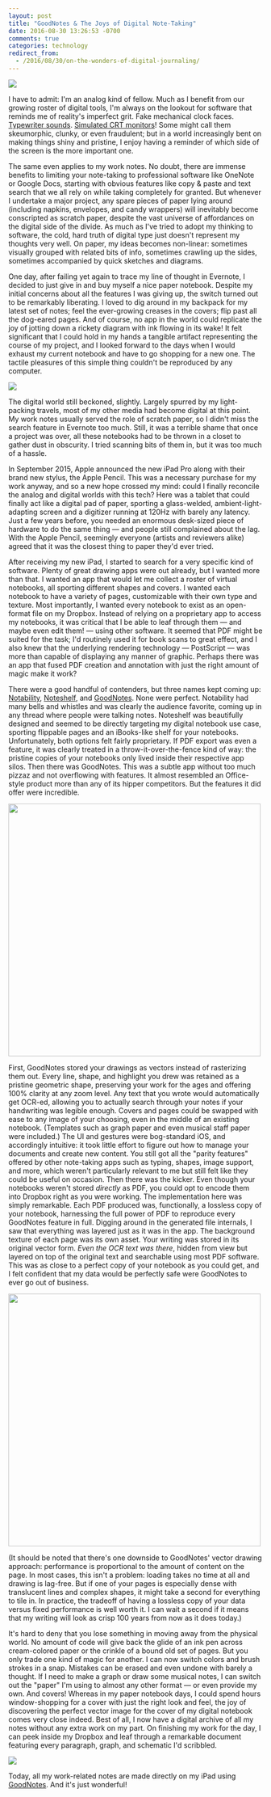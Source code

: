 ```yaml
---
layout: post
title: "GoodNotes & The Joys of Digital Note-Taking"
date: 2016-08-30 13:26:53 -0700
comments: true
categories: technology
redirect_from:
  - /2016/08/30/on-the-wonders-of-digital-journaling/
---
```


<img src="{{ site.baseurl }}/images/goodnotes-review/header.jpg">

I have to admit: I'm an analog kind of fellow. Much as I benefit from our growing roster of digital tools, I'm always on the lookout for software that reminds me of reality's imperfect grit. Fake mechanical clock faces. [Typewriter sounds](http://fffff.at/noisy-typer-a-typewriter-for-your-laptop/). [Simulated CRT monitors](http://www.secretgeometry.com/apps/cathode/)! Some might call them skeumorphic, clunky, or even fraudulent; but in a world increasingly bent on making things shiny and pristine, I enjoy having a reminder of which side of the screen is the more important one.

The same even applies to my work notes. No doubt, there are immense benefits to limiting your note-taking to professional software like OneNote or Google Docs, starting with obvious features like copy & paste and text search that we all rely on while taking completely for granted. But whenever I undertake a major project, any spare pieces of paper lying around (including napkins, envelopes, and candy wrappers) will inevitably become conscripted as scratch paper, despite the vast universe of affordances on the digital side of the divide. As much as I've tried to adopt my thinking to software, the cold, hard truth of digital type just doesn't represent my thoughts very well. On paper, my ideas becomes non-linear: sometimes visually grouped with related bits of info, sometimes crawling up the sides, sometimes accompanied by quick sketches and diagrams.

<!--more-->

One day, after failing yet again to trace my line of thought in Evernote, I decided to just give in and buy myself a nice paper notebook. Despite my initial concerns about all the features I was giving up, the switch turned out to be remarkably liberating. I loved to dig around in my backpack for my latest set of notes; feel the ever-growing creases in the covers; flip past all the dog-eared pages. And of course, no app in the world could replicate the joy of jotting down a rickety diagram with ink flowing in its wake! It felt significant that I could hold in my hands a tangible artifact representing the course of my project, and I looked forward to the days when I would exhaust my current notebook and have to go shopping for a new one. The tactile pleasures of this simple thing couldn't be reproduced by any computer.

<img src="{{ site.baseurl }}/images/goodnotes-review/notebook.jpg" />

The digital world still beckoned, slightly. Largely spurred by my light-packing travels, most of my other media had become digital at this point. My work notes usually served the role of scratch paper, so I didn't miss the search feature in Evernote too much. Still, it was a terrible shame that once a project was over, all these notebooks had to be thrown in a closet to gather dust in obscurity. I tried scanning bits of them in, but it was too much of a hassle.

In September 2015, Apple announced the new iPad Pro along with their brand new stylus, the Apple Pencil. This was a necessary purchase for my work anyway, and so a new hope crossed my mind: could I finally reconcile the analog and digital worlds with this tech? Here was a tablet that could finally act like a digital pad of paper, sporting a glass-welded, ambient-light-adapting screen and a digitizer running at 120Hz with barely any latency. Just a few years before, you needed an enormous desk-sized piece of hardware to do the same thing — and people still complained about the lag. With the Apple Pencil, seemingly everyone (artists and reviewers alike) agreed that it was the closest thing to paper they'd ever tried.

After receiving my new iPad, I started to search for a very specific kind of software. Plenty of great drawing apps were out already, but I wanted more than that. I wanted an app that would let me collect a roster of virtual notebooks, all sporting different shapes and covers. I wanted each notebook to have a variety of pages, customizable with their own type and texture. Most importantly, I wanted every notebook to exist as an open-format file on my Dropbox. Instead of relying on a proprietary app to access my notebooks, it was critical that I be able to leaf through them — and maybe even edit them! — using other software. It seemed that PDF might be suited for the task; I'd routinely used it for book scans to great effect, and I also knew that the underlying rendering technology — PostScript — was more than capable of displaying any manner of graphic. Perhaps there was an app that fused PDF creation and annotation with just the right amount of magic make it work?

There were a good handful of contenders, but three names kept coming up: [Notability][notability], [Noteshelf][noteshelf], and [GoodNotes][goodnotes]. None were perfect. Notability had many bells and whistles and was clearly the audience favorite, coming up in any thread where people were talking notes. Noteshelf was beautifully designed and seemed to be directly targeting my digital notebook use case, sporting flippable pages and an iBooks-like shelf for your notebooks. Unfortunately, both options felt fairly proprietary. If PDF export was even a feature, it was clearly treated in a throw-it-over-the-fence kind of way: the pristine copies of your notebooks only lived inside their respective app silos. Then there was GoodNotes. This was a subtle app without too much pizzaz and not overflowing with features. It almost resembled an Office-style product more than any of its hipper competitors. But the features it did offer were incredible.

<img src="{{ site.baseurl }}/images/goodnotes-review/note.jpg" width="500px" />

First, GoodNotes stored your drawings as vectors instead of rasterizing them out. Every line, shape, and highlight you drew was retained as a pristine geometric shape, preserving your work for the ages and offering 100% clarity at any zoom level. Any text that you wrote would automatically get OCR-ed, allowing you to actually search through your notes if your handwriting was legible enough. Covers and pages could be swapped with ease to any image of your choosing, even in the middle of an existing notebook. (Templates such as graph paper and even musical staff paper were included.) The UI and gestures were bog-standard iOS, and accordingly intuitive: it took little effort to figure out how to manage your documents and create new content. You still got all the "parity features" offered by other note-taking apps such as typing, shapes, image support, and more, which weren't particularly relevant to me but still felt like they could be useful on occasion. Then there was the kicker. Even though your notebooks weren't stored *directly* as PDF, you could opt to encode them into Dropbox right as you were working. The implementation here was simply remarkable. Each PDF produced was, functionally, a lossless copy of your notebook, harnessing the full power of PDF to reproduce every GoodNotes feature in full. Digging around in the generated file internals, I saw that everything was layered just as it was in the app. The background texture of each page was its own asset. Your writing was stored in its original vector form. *Even the OCR text was there*, hidden from view but layered on top of the original text and searchable using most PDF software. This was as close to a perfect copy of your notebook as you could get, and I felt confident that my data would be perfectly safe were GoodNotes to ever go out of business.

<img src="{{ site.baseurl }}/images/goodnotes-review/pages.jpg" width="500px" />

(It should be noted that there's one downside to GoodNotes' vector drawing approach: performance is proportional to the amount of content on the page. In most cases, this isn't a problem: loading takes no time at all and drawing is lag-free. But if one of your pages is especially dense with translucent lines and complex shapes, it might take a second for everything to tile in. In practice, the tradeoff of having a lossless copy of your data versus fixed performance is well worth it. I can wait a second if it means that my writing will look as crisp 100 years from now as it does today.)

It's hard to deny that you lose something in moving away from the physical world. No amount of code will give back the glide of an ink pen across cream-colored paper or  the crinkle of a bound old set of pages. But you only trade one kind of magic for another. I can now switch colors and brush strokes in a snap. Mistakes can be erased and even undone with barely a thought. If I need to make a graph or draw some musical notes, I can switch out the "paper" I'm using to almost any other format — or even provide my own. And covers! Whereas in my paper notebook days, I could spend hours window-shopping for a cover with just the right look and feel, the joy of discovering the perfect vector image for the cover of my digital notebook comes very close indeed. Best of all, I now have a digital archive of all my notes without any extra work on my part. On finishing my work for the day, I can peek inside my Dropbox and leaf through a remarkable document featuring every paragraph, graph, and schematic I'd scribbled.

<img src="{{ site.baseurl }}/images/goodnotes-review/preview.jpg" />

Today, all my work-related notes are made directly on my iPad using [GoodNotes][goodnotes]. And it's just wonderful!

[goodnotes]: https://itunes.apple.com/us/app/goodnotes-4-notes-pdf/id778658393?mt=8&at=1000lqfI
[notability]: https://itunes.apple.com/us/app/notability/id360593530?mt=8&at=1000lqfI
[noteshelf]: https://itunes.apple.com/us/app/noteshelf/id392188745?mt=8&at=1000lqfI
